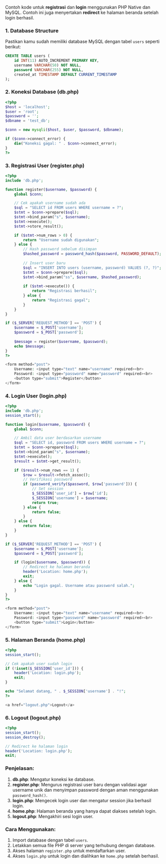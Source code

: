 Contoh kode untuk **registrasi** dan **login** menggunakan PHP Native dan MySQL. Contoh ini juga menyertakan **redirect** ke halaman beranda setelah login berhasil.

### 1. **Database Structure**
Pastikan kamu sudah memiliki database MySQL dengan tabel `users` seperti berikut:

```sql
CREATE TABLE users (
    id INT(11) AUTO_INCREMENT PRIMARY KEY,
    username VARCHAR(50) NOT NULL,
    password VARCHAR(255) NOT NULL,
    created_at TIMESTAMP DEFAULT CURRENT_TIMESTAMP
);
```

### 2. **Koneksi Database (db.php)**

```php
<?php
$host = 'localhost';
$user = 'root';
$password = '';
$dbname = 'test_db';

$conn = new mysqli($host, $user, $password, $dbname);

if ($conn->connect_error) {
    die("Koneksi gagal: " . $conn->connect_error);
}
?>
```

### 3. **Registrasi User (register.php)**

```php
<?php
include 'db.php';

function register($username, $password) {
    global $conn;

    // Cek apakah username sudah ada
    $sql = "SELECT id FROM users WHERE username = ?";
    $stmt = $conn->prepare($sql);
    $stmt->bind_param("s", $username);
    $stmt->execute();
    $stmt->store_result();

    if ($stmt->num_rows > 0) {
        return "Username sudah digunakan";
    } else {
        // Hash password sebelum disimpan
        $hashed_password = password_hash($password, PASSWORD_DEFAULT);
        
        // Insert user baru
        $sql = "INSERT INTO users (username, password) VALUES (?, ?)";
        $stmt = $conn->prepare($sql);
        $stmt->bind_param("ss", $username, $hashed_password);
        
        if ($stmt->execute()) {
            return "Registrasi berhasil";
        } else {
            return "Registrasi gagal";
        }
    }
}

if ($_SERVER['REQUEST_METHOD'] == 'POST') {
    $username = $_POST['username'];
    $password = $_POST['password'];
    
    $message = register($username, $password);
    echo $message;
}
?>

<form method="post">
    Username: <input type="text" name="username" required><br>
    Password: <input type="password" name="password" required><br>
    <button type="submit">Register</button>
</form>
```

### 4. **Login User (login.php)**

```php
<?php
include 'db.php';
session_start();

function login($username, $password) {
    global $conn;

    // Ambil data user berdasarkan username
    $sql = "SELECT id, password FROM users WHERE username = ?";
    $stmt = $conn->prepare($sql);
    $stmt->bind_param("s", $username);
    $stmt->execute();
    $result = $stmt->get_result();

    if ($result->num_rows == 1) {
        $row = $result->fetch_assoc();
        // Verifikasi password
        if (password_verify($password, $row['password'])) {
            // Set session
            $_SESSION['user_id'] = $row['id'];
            $_SESSION['username'] = $username;
            return true;
        } else {
            return false;
        }
    } else {
        return false;
    }
}

if ($_SERVER['REQUEST_METHOD'] == 'POST') {
    $username = $_POST['username'];
    $password = $_POST['password'];

    if (login($username, $password)) {
        // Redirect ke halaman beranda
        header('Location: home.php');
        exit;
    } else {
        echo "Login gagal. Username atau password salah.";
    }
}
?>

<form method="post">
    Username: <input type="text" name="username" required><br>
    Password: <input type="password" name="password" required><br>
    <button type="submit">Login</button>
</form>
```

### 5. **Halaman Beranda (home.php)**

```php
<?php
session_start();

// Cek apakah user sudah login
if (!isset($_SESSION['user_id'])) {
    header('Location: login.php');
    exit;
}

echo "Selamat datang, " . $_SESSION['username'] . "!";
?>

<a href="logout.php">Logout</a>
```

### 6. **Logout (logout.php)**

```php
<?php
session_start();
session_destroy();

// Redirect ke halaman login
header('Location: login.php');
exit;
```

### Penjelasan:
1. **db.php**: Mengatur koneksi ke database.
2. **register.php**: Mengurus registrasi user baru dengan validasi agar username unik dan menyimpan password dengan aman menggunakan `password_hash()`.
3. **login.php**: Mengecek login user dan mengatur session jika berhasil login.
4. **home.php**: Halaman beranda yang hanya dapat diakses setelah login.
5. **logout.php**: Mengakhiri sesi login user.

### Cara Menggunakan:
1. Import database dengan tabel `users`.
2. Letakkan semua file PHP di server yang terhubung dengan database.
3. Akses halaman `register.php` untuk mendaftarkan user.
4. Akses `login.php` untuk login dan dialihkan ke `home.php` setelah berhasil.
